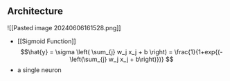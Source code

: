 ## Architecture
![[Pasted image 20240606161528.png]]
- [[Sigmoid Function]]
$$\hat{y} = \sigma \left( \sum_{j} w_j x_j + b \right)
= \frac{1}{1+exp{(-\left(\sum_{j} w_j x_j + b\right)})}
$$
- a single neuron
